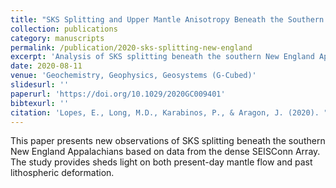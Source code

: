 ```yaml
---
title: "SKS Splitting and Upper Mantle Anisotropy Beneath the Southern New England Appalachians: Constraints From the Dense SEISConn Array"
collection: publications
category: manuscripts
permalink: /publication/2020-sks-splitting-new-england
excerpt: 'Analysis of SKS splitting beneath the southern New England Appalachians using data from the dense SEISConn Array to investigate upper mantle anisotropy.'
date: 2020-08-11
venue: 'Geochemistry, Geophysics, Geosystems (G-Cubed)'
slidesurl: ''
paperurl: 'https://doi.org/10.1029/2020GC009401'
bibtexurl: ''
citation: 'Lopes, E., Long, M.D., Karabinos, P., & Aragon, J. (2020). "SKS Splitting and Upper Mantle Anisotropy Beneath the Southern New England Appalachians: Constraints From the Dense SEISConn Array." <i>Geochemistry, Geophysics, Geosystems</i>. 21(8). https://doi.org/10.1029/2020GC009401'
---
```


This paper presents new observations of SKS splitting beneath the southern New England Appalachians based on data from the dense SEISConn Array. The study provides sheds light on both present-day mantle flow and past lithospheric deformation.
